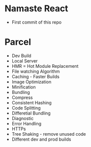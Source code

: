 # Namaste React
- First commit of this repo

# Parcel
- Dev Build
- Local Server
- HMR = Hot Module Replacement
- File watching Algorithm
- Caching - Faster Builds
- Image Optimization
- Minification
- Bundling
- Compress
- Consistent Hashing
- Code Splitting
- Differetial Bundling
- Diagnostic
- Error Handling
- HTTPs
- Tree Shaking - remove unused code
- Different dev and prod builds